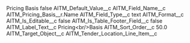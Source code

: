 <?xml version="1.0" encoding="UTF-8"?>
<CustomMetadata xmlns="http://soap.sforce.com/2006/04/metadata" xmlns:xsi="http://www.w3.org/2001/XMLSchema-instance" xmlns:xsd="http://www.w3.org/2001/XMLSchema">
    <label>Pricing Basis</label>
    <protected>false</protected>
    <values>
        <field>AITM_Default_Value__c</field>
        <value xsi:nil="true"/>
    </values>
    <values>
        <field>AITM_Field_Name__c</field>
        <value xsi:type="xsd:string">AITM_Pricing_Basis__r.Name</value>
    </values>
    <values>
        <field>AITM_Field_Type__c</field>
        <value xsi:type="xsd:string">text</value>
    </values>
    <values>
        <field>AITM_Format__c</field>
        <value xsi:nil="true"/>
    </values>
    <values>
        <field>AITM_Is_Editable__c</field>
        <value xsi:type="xsd:boolean">false</value>
    </values>
    <values>
        <field>AITM_Is_Table_Footer_Field__c</field>
        <value xsi:type="xsd:boolean">false</value>
    </values>
    <values>
        <field>AITM_Label_Text__c</field>
        <value xsi:type="xsd:string">Pricing&lt;br/&gt;Basis</value>
    </values>
    <values>
        <field>AITM_Sort_Order__c</field>
        <value xsi:type="xsd:double">50.0</value>
    </values>
    <values>
        <field>AITM_Target_Object__c</field>
        <value xsi:type="xsd:string">AITM_Tender_Location_Line_Item__c</value>
    </values>
</CustomMetadata>
